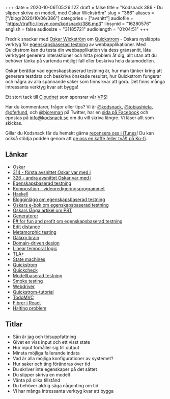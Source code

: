 +++
date = 2020-10-06T05:26:12Z
draft = false
title = "Kodsnack 386 - Du slipper skriva en modell, med Oskar Wickström"
slug = "386"
aliases = ["/blog/2020/10/06/386"]
categories = ["avsnitt"]
audiofile = "https://traffic.libsyn.com/kodsnack/386.mp3"
libsynid = "16280576"
english = false
audiosize = "31185721"
audiolength = "01:04:51" 
+++

Fredrik snackar med [Oskar Wickström](https://wickstrom.tech/) om [Quickstrom](https://quickstrom.io/) - Oskars nysläppta verktyg för [egenskapsbaserad testning](https://hypothesis.works/articles/what-is-property-based-testing/) av webbapplikationer. Med Quickstrom kan du testa din webbapplikation via dess gränssnitt, låta verktyget generera interaktioner och hitta problem åt dig, allt utan att du behöver tänka på vartenda möjligt fall eller beskriva hela datamodellen.

Oskar berättar vad egenskapsbaserad testning är, hur man tänker kring att generera testdata och beskriva önskade resultat, hur Quickstrom fungerar och några av alla spännande saker som finns kvar att göra. Det finns många intressanta verktyg kvar att bygga!

Ett stort tack till [Cloudnet](http://www.cloudnet.se) som sponsrar vår [VPS](http://en.wikipedia.org/wiki/Virtual_private_server)!

Har du kommentarer, frågor eller tips? Vi är [@kodsnack](https://www.twitter.com/kodsnack), [@tobiashieta](https://www.twitter.com/tobiashieta), [@oferlund](https://www.twitter.com/oferlund), och [@bjoreman](https://www.twitter.com/bjoreman) på Twitter, har en [sida på Facebook](https://www.facebook.com/kodsnack) och epostas på [info@kodsnack.se](mailto:info@kodsnack.se) om du vill skriva längre. Vi läser allt som skickas.

Gillar du Kodsnack får du hemskt gärna [recensera oss i iTunes](http://itunes.apple.com/se/podcast/kodsnack/id561631498?l=en)! Du kan också stödja podden genom att <a href="https://ko-fi.com/kodsnack" rel="payment">ge oss en kaffe (eller två!) på Ko-fi</a>.

## Länkar ##
* [Oskar](https://wickstrom.tech/)
* [314 - första avsnittet Oskar var med i](https://kodsnack.se/314/)
* [326 - andra avsnittet Oskar var med i](https://kodsnack.se/326/)
* [Egenskapsbaserad testning](https://hypothesis.works/articles/what-is-property-based-testing/)
* [Komposition - videoredigeringsprogrammet](https://owickstrom.github.io/komposition/)
* [Haskell](https://www.haskell.org/)
* [Blogginlägg om egenskapsbaserad testning](https://wickstrom.tech/programming/2019/03/02/property-based-testing-in-a-screencast-editor-introduction.html)
* [Oskars e-bok om egenskapsbaserad testning](https://leanpub.com/property-based-testing-in-a-screencast-editor)
* [Oskars långa artikel om PBT](https://wickstrom.tech/programming/2019/11/17/time-travelling-and-fixing-bugs-with-property-based-testing.html)
* [Generatorer](https://en.wikipedia.org/wiki/Generator_%28computer_programming%29)
* [F# for fun and profit om egenskapsbaserad testning](https://fsharpforfunandprofit.com/posts/property-based-testing-2/)
* [Edit distance](https://en.wikipedia.org/wiki/Edit_distance)
* [Metamorphic testing](https://www.hillelwayne.com/post/metamorphic-testing/)
* [Galaxy brain](https://www.urbandictionary.com/define.php?term=Galaxy%20brain)
* [Domain-driven design](https://en.wikipedia.org/wiki/Domain-driven_design)
* [Linear temporal logic](https://en.wikipedia.org/wiki/Linear_temporal_logic)
* [TLA+](https://en.wikipedia.org/wiki/TLA%2B)
* [State machines](https://en.wikipedia.org/wiki/Finite-state_machine)
* [Quickstrom](https://quickstrom.io/)
* [Quickcheck](https://en.wikipedia.org/wiki/QuickCheck)
* [Modellbaserad testning](https://en.wikipedia.org/wiki/Model-based_testing)
* [Smoke testing](https://en.wikipedia.org/wiki/Smoke_testing_%28software%29)
* [Webdriver](https://www.w3.org/TR/webdriver1/)
* [Quickstrom-tutorial](https://docs.quickstrom.io/tutorials/first.html)
* [TodoMVC](https://wickstrom.tech/programming/2020/07/02/the-todomvc-showdown-testing-with-webcheck.html)
* [Fibrer i React](https://en.wikipedia.org/wiki/React_Fiber)
* [Halting problem](https://en.wikipedia.org/wiki/Halting_problem)

## Titlar ##
* Sån är jag och tidsuppfattning
* Givet en viss input och ett visst state
* Hur input förhåller sig till output
* Minsta möjliga fallerande indata
* Vad är alla möjliga konfigurationer av systemet?
* Hur saker och ting förändras över tid
* Du skriver inte egenskaper på det sättet
* Du slipper skriva en modell
* Vänta på olika tillstånd
* Du behöver aldrig säga någonting om tid
* Vi har många intressanta verktyg kvar att bygga